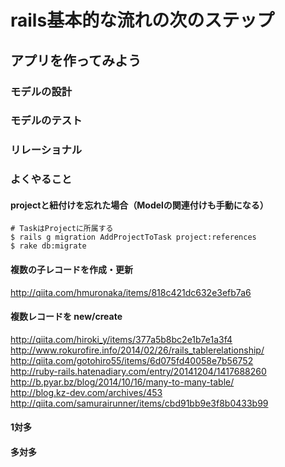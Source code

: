 
# rails基本的な流れの次のステップ

## アプリを作ってみよう

### モデルの設計
### モデルのテスト
### リレーショナル



### よくやること

#### projectと紐付けを忘れた場合（Modelの関連付けも手動になる）
```
# TaskはProjectに所属する
$ rails g migration AddProjectToTask project:references
$ rake db:migrate
```

#### 複数の子レコードを作成・更新
http://qiita.com/hmuronaka/items/818c421dc632e3efb7a6

#### 複数レコードを new/create
http://qiita.com/hiroki_y/items/377a5b8bc2e1b7e1a3f4  
http://www.rokurofire.info/2014/02/26/rails_tablerelationship/  
http://qiita.com/gotohiro55/items/6d075fd40058e7b56752  
http://ruby-rails.hatenadiary.com/entry/20141204/1417688260  
http://b.pyar.bz/blog/2014/10/16/many-to-many-table/  
http://blog.kz-dev.com/archives/453  
http://qiita.com/samurairunner/items/cbd91bb9e3f8b0433b99  

#### 1対多


#### 多対多



